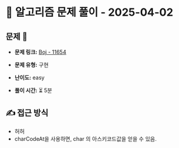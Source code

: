 # 📝 알고리즘 문제 풀이 - 2025-04-02

## 문제 📖

- **문제 링크:** [Boj - 11654](https://www.acmicpc.net/problem/11654)

- **문제 유형:** 구현

- **난이도:** easy

- **풀이 시간:** ⏳ 5분

## ✍ 접근 방식

<!-- (어떤 방법으로 접근했는지 설명) -->
<!-- (다른 풀이를 참고했다면 어떤걸 배웠는지) -->

- 허허
- charCodeAt을 사용하면, char 의 아스키코드값을 얻을 수 있음.

